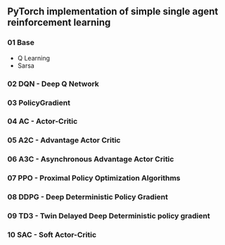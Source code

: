 ## PyTorch implementation of simple single agent reinforcement learning

### 01 Base

- Q Learning
- Sarsa

### 02 DQN - Deep Q Network

### 03 PolicyGradient

### 04 AC - Actor-Critic

### 05 A2C - Advantage Actor Critic

### 06 A3C - Asynchronous Advantage Actor Critic

### 07 PPO - Proximal Policy Optimization Algorithms

### 08 DDPG - Deep Deterministic Policy Gradient

### 09 TD3 - Twin Delayed Deep Deterministic policy gradient

### 10 SAC - Soft Actor-Critic
